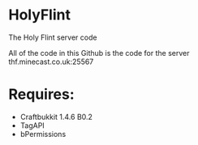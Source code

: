 HolyFlint
=========

The Holy Flint server code

All of the code in this Github is the code for the server thf.minecast.co.uk:25567

Requires:
=========

* Craftbukkit 1.4.6 B0.2
* TagAPI
* bPermissions
